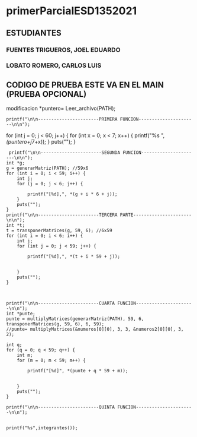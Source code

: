 # primerParcialESD1352021

## ESTUDIANTES
### FUENTES TRIGUEROS, JOEL EDUARDO 
### LOBATO ROMERO, CARLOS LUIS 
## CODIGO DE PRUEBA ESTE VA EN EL MAIN (PRUEBA OPCIONAL)
 modificacion *puntero= Leer_archivo(PATH);
    
    printf("\n\n-----------------------PRIMERA FUNCION----------------------\n\n");
            
   for (int j = 0; j < 60; j++) {
        for (int x = 0; x < 7; x++) {
            printf("%s ", *(puntero+j*7+x));
        }
        puts("");
    }

     printf("\n\n-----------------------SEGUNDA FUNCION----------------------\n\n");
    int *g;
    g = generarMatriz(PATH); //59x6
    for (int i = 0; i < 59; i++) {
        int j;
        for (j = 0; j < 6; j++) {

            printf("[%d],", *(g + i * 6 + j));
        }
        puts("");
    }
    printf("\n\n-----------------------TERCERA PARTE----------------------\n\n");
    int *t;
    t = transponerMatrices(g, 59, 6); //6x59
    for (int i = 0; i < 6; i++) {
        int j;
        for (int j = 0; j < 59; j++) {

            printf("[%d],", *(t + i * 59 + j));
            

        }
        puts("");
    }
    
    
    
    printf("\n\n-----------------------CUARTA FUNCION----------------------\n\n");
    int *punte; 
    punte = multiplyMatrices(generarMatriz(PATH), 59, 6, transponerMatrices(g, 59, 6), 6, 59);
    //punte= multiplyMatrices(&numeros[0][0], 3, 3, &numeros2[0][0], 3, 2);

    int q;
    for (q = 0; q < 59; q++) {
        int m;
        for (m = 0; m < 59; m++) {

            printf("[%d]", *(punte + q * 59 + m));
            

        }
        puts("");
    }
    
    printf("\n\n-----------------------QUINTA FUNCION----------------------\n\n");
    
    
    printf("%s",integrantes());